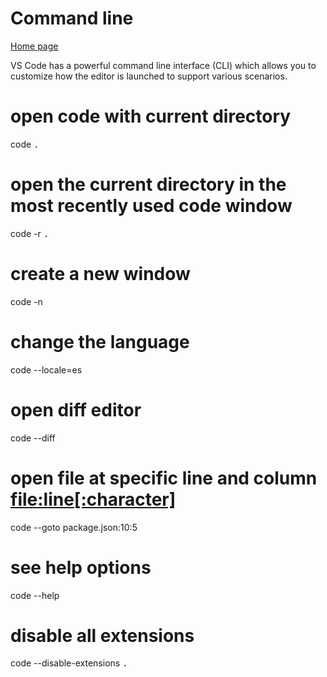 # Command line

[Home page](https://tinyurl.com/y68k2g97)

VS Code has a powerful command line interface (CLI) which allows you to customize how the editor is launched to support various scenarios.

# open code with current directory
code <kbd>.</kbd>

# open the current directory in the most recently used code window
code -r <kbd>.</kbd>

# create a new window
code -n

# change the language
code --locale=es

# open diff editor
code --diff <file1> <file2>

# open file at specific line and column <file:line[:character]>
code --goto package.json:10:5

# see help options
code --help

# disable all extensions
code --disable-extensions <kbd>.</kbd>
